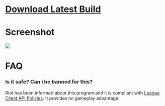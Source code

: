 # [**Download Latest Build**](https://github.com/PixelHir/LolAV/releases/latest)


# Screenshot
![](https://raw.githubusercontent.com/PixelHir/lolav/assets/ss1.png)


# FAQ
### Is it safe? Can i be banned for this?
Riot has been informed about this program and it is compliant with [League Client API Policies](https://developer.riotgames.com/league-client-apis.html). It provides no gameplay advantage.
